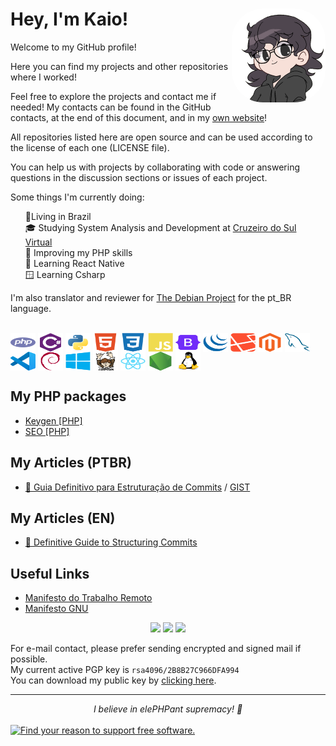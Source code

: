 
 <div style="display: inline_block;">
  <h1> 
    Hey, I'm Kaio!
    <a href="https://www.linkedin.com/in/kaiopiola" target="_blank"><img align="right" alt="kaiopiola-icon" height="150" style="border-radius:50px;" src="https://raw.githubusercontent.com/kaiopiola/kaiopiola/main/icon_transparente.png"> </a>
 </h1>

 <p>Welcome to my GitHub profile!</p>
 <img src="https://komarev.com/ghpvc/?username=kaiopiola&color=green" style="display:none">
 <p>Here you can find my projects and other repositories where I worked!</p>
 <p>Feel free to explore the projects and contact me if needed! My contacts can be found in the GitHub contacts, at the end of this document, and in my <a href="https://kaiopiola.dev" target="_blank">own website</a>!</p>
 
 <p>All repositories listed here are open source and can be used according to the license of each one (LICENSE file).</p>

<p>You can help us with projects by collaborating with code or answering questions in the discussion sections or issues of each project.</p>
 
 <p>Some things I'm currently doing:</p>
 <ul style="list-style-type:none;">
    <li>📍Living in Brazil</li>
    <!--<li>🔭 Working on the project <a href="https://github.com/kaiopiola/Blog-CMS">Blog-CMS</a>!</li>-->
<!--     <li>🔍 Working on open source PHP packages <a href="https://github.com/kaiopiola/keygen-package">Keygen</a> and <a href="https://github.com/kaiopiola/seo-package">SEO</a></li> -->
    <li>🎓 Studying System Analysis and Development at <a href="https://www.cruzeirodosulvirtual.com.br/">Cruzeiro do Sul Virtual</a></li>
    <li>🐘 Improving my PHP skills</li>
    <li>📱 Learning React Native</li>
    <li>🪟 Learning Csharp</li>
    <!--<li>🌱 Studying Linux Fundamentals at <a href="https://github.com/4linux">4Linux</a></li>-->
  </ul>
 
 <p>I'm also translator and reviewer for <a href="https://www.debian.org/" target="_blank">The Debian Project</a> for the pt_BR language.</p>
  
  <div style="display: inline_block"><br>
<img align="center" alt="Kaio-PHP" height="30" width="40" src="https://raw.githubusercontent.com/devicons/devicon/2ae2a900d2f041da66e950e4d48052658d850630/icons/php/php-plain.svg">
    <img align="center" alt="Kaio-CSharp" height="30" width="40" src="https://raw.githubusercontent.com/devicons/devicon/6910f0503efdd315c8f9b858234310c06e04d9c0/icons/csharp/csharp-plain.svg">
        <img align="center" alt="Kaio-Python" height="30" width="40" src="https://raw.githubusercontent.com/devicons/devicon/6910f0503efdd315c8f9b858234310c06e04d9c0/icons/python/python-original.svg">
    <img align="center" alt="Kaio-HTML5" height="30" width="40" src="https://raw.githubusercontent.com/devicons/devicon/2ae2a900d2f041da66e950e4d48052658d850630/icons/html5/html5-plain.svg">
        <img align="center" alt="Kaio-CSS3" height="30" width="40" src="https://raw.githubusercontent.com/devicons/devicon/2ae2a900d2f041da66e950e4d48052658d850630/icons/css3/css3-plain.svg">
        <img align="center" alt="Kaio-Javascript" height="30" width="40" src="https://raw.githubusercontent.com/devicons/devicon/2ae2a900d2f041da66e950e4d48052658d850630/icons/javascript/javascript-plain.svg">
        <img align="center" alt="Kaio-Bootstrap5" height="30" width="40" src="https://raw.githubusercontent.com/devicons/devicon/2ae2a900d2f041da66e950e4d48052658d850630/icons/bootstrap/bootstrap-plain.svg">
        <img align="center" alt="Kaio-Jquery" height="30" width="40" src="https://raw.githubusercontent.com/devicons/devicon/2ae2a900d2f041da66e950e4d48052658d850630/icons/jquery/jquery-plain.svg">
        <img align="center" alt="Kaio-Laravel" height="30" width="40" src="https://raw.githubusercontent.com/devicons/devicon/2ae2a900d2f041da66e950e4d48052658d850630/icons/laravel/laravel-plain.svg">
        <img align="center" alt="Kaio-Magento2" height="30" width="40" src="https://raw.githubusercontent.com/devicons/devicon/2ae2a900d2f041da66e950e4d48052658d850630/icons/magento/magento-original.svg">
        <img align="center" alt="Kaio-MySQL" height="30" width="40" src="https://raw.githubusercontent.com/devicons/devicon/2ae2a900d2f041da66e950e4d48052658d850630/icons/mysql/mysql-plain.svg">
        <img align="center" alt="Kaio-vscode" height="30" width="40" src="https://raw.githubusercontent.com/devicons/devicon/2ae2a900d2f041da66e950e4d48052658d850630/icons/vscode/vscode-original.svg">
        <img align="center" alt="Kaio-Debian" height="30" width="40" src="https://raw.githubusercontent.com/devicons/devicon/master/icons/debian/debian-original.svg">
        <img align="center" alt="Kaio-Windows" height="30" width="40" src="https://raw.githubusercontent.com/devicons/devicon/2ae2a900d2f041da66e950e4d48052658d850630/icons/windows8/windows8-original.svg">
        <img align="center" alt="Kaio-Composer" height="30" width="40" src="https://raw.githubusercontent.com/devicons/devicon/2ae2a900d2f041da66e950e4d48052658d850630/icons/composer/composer-original.svg">
   <img align="center" alt="Kaio-React" height="30" width="40" src="https://raw.githubusercontent.com/devicons/devicon/2ae2a900d2f041da66e950e4d48052658d850630/icons/react/react-original.svg">
    <img align="center" alt="Kaio-NodeJS" height="30" width="40" src="https://raw.githubusercontent.com/devicons/devicon/2ae2a900d2f041da66e950e4d48052658d850630/icons/nodejs/nodejs-original.svg">
   <img align="center" alt="Kaio-Linux" height="30" width="40" src="https://raw.githubusercontent.com/devicons/devicon/2ae2a900d2f041da66e950e4d48052658d850630/icons/linux/linux-original.svg">
   
  </div>
</div>




 <div style="display: inline_block;">
  <h2> 
    My PHP packages
 </h2>
 <ul>
  <li><a target="_blank" href="https://github.com/kaiopiola/keygen-package">Keygen [PHP]</a></li>
  <li><a target="_blank" href="https://github.com/kaiopiola/seo-package">SEO [PHP]</a></li>
 </ul>
 </div>
 
 <div style="display: inline_block;">
  <h2> 
    My Articles (PTBR)
 </h2>
 <ul>
  <li><a target="_blank" href="https://www.tabnews.com.br/KaioPiola/guia-definitivo-para-estruturacao-de-commits">📝 Guia Definitivo para Estruturação de Commits</a> / <a href="https://gist.github.com/kaiopiola/41ed9844cf35e44031a0d1601161d6c4">GIST</a></li>
 </ul>
 </div>

  <div style="display: inline_block;">
  <h2> 
    My Articles (EN)
 </h2>
 <ul>
  <li><a target="_blank" href="https://blog.kaiopiola.dev/2023/11/definitive-guide-to-structuring-commits.html">📝 Definitive Guide to Structuring Commits</a></li>
 </ul>
 </div>

  <div style="display: inline_block;">
  <h2> 
    Useful Links
 </h2>
 <ul>
  <li><a target="_blank" href="https://github.com/ocodista/trampar-de-casa/blob/main/manifesto.md">Manifesto do Trabalho Remoto</a></li>
  <li><a target="_blank" href="https://www.gnu.org/gnu/manifesto.pt-br.html">Manifesto GNU</a></li>
 </ul>
 </div>



<!--<div align="center">
  <a href="https://github.com/kaiopiola">
    <table style="border: none !important;" cellspacing="0" cellpadding="0">
  <tr style="border: none !important;">
  <td style="border: none !important;"><img height="180em" src="https://github-readme-stats.vercel.app/api?username=kaiopiola&show_icons=true&theme=dark&include_all_commits=true&count_private=true"/></td>
  <td style="border: none !important;"><img height="180em" src="https://github-readme-stats.vercel.app/api/top-langs/?username=kaiopiola&layout=compact&langs_count=7&theme=dark"/></td>
    </tr>
  </table>
  </a>
</div>-->

<div align="center">
 <a href="https://t.me/kaiopiola" target="_blank"><img src="https://img.shields.io/badge/-Telegram-%23314d8f?style=for-the-badge&logo=telegram&logoColor=white" target="_blank"></a>
  <!--<a href="https://instagram.com/kaiopiola" target="_blank"><img src="https://img.shields.io/badge/-Instagram-%23E4405F?style=for-the-badge&logo=instagram&logoColor=white" target="_blank"></a>-->
  <a href = "mailto:contact@kaiopiola.dev"><img src="https://img.shields.io/badge/-email-%23333?style=for-the-badge&logo=gmail&logoColor=white" target="_blank"></a>
  <a href="https://www.linkedin.com/in/kaiopiola" target="_blank"><img src="https://img.shields.io/badge/-LinkedIn-%230077B5?style=for-the-badge&logo=linkedin&logoColor=white" target="_blank"></a> 
</div>

<div>
 <p>For e-mail contact, please prefer sending encrypted and signed mail if possible.</br>
 My current active PGP key is <code>rsa4096/2B8B27C966DFA994</code></br>
 You can download my public key by <a href="https://kaiopiola.dev/rsa-key.txt">clicking here</a>.
</p>
</div>

<hr>

<div align="center"> 
  <i>I believe in elePHPant supremacy! 🐘</i>
</div>

<br>

<div style="display:flex;" align="center">
<a href="https://my.fsf.org/donate"><img src="https://static.fsf.org/nosvn/appeal2022/spring/social-banner.png" alt="Find your reason to support free software."></a>
</div>
  
<!--
**kaiopiola/kaiopiola** is a ✨ _special_ ✨ repository because its `README.md` (this file) appears on your GitHub profile.

Here are some ideas to get you started:

- 🔭 I’m currently working on ...
- 🌱 I’m currently learning ...
- 👯 I’m looking to collaborate on ...
- 🤔 I’m looking for help with ...
- 💬 Ask me about ...
- 📫 How to reach me: ...
- 😄 Pronouns: ...
- ⚡ Fun fact: ...
-->

